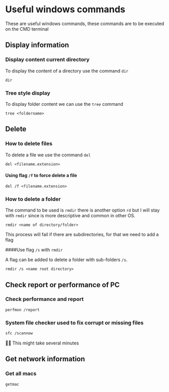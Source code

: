 # Useful windows commands

These are useful windows commands, these commands are to be executed on the CMD terminal

## Display information

### Display content current directory

To display the content of a directory use the  command `dir`

```commandline
dir
```

### Tree style display

To display folder content we can use the `tree` command 

```commandline
tree <foldername>
```

## Delete

### How to delete files

To delete a file we use the command `del` 

```commandline
del <filename.extension>
```

#### Using flag `/f` to force delete a file

```commandline
del /f <filename.extension>
```

### How to delete a folder

The command to be used is `rmdir` there is another option `rd` but I will stay with `rmdir` since is more descriptive and common in other OS.

```commandline
rmdir <name of directory/folder>
```

This process will fail if there are subdirectories, for that we need to add a flag 

####Use flag `/s` with `rmdir`

A flag can be added to delete a folder with sub-folders `/s`. 

```commandline
rmdir /s <name root directory>
```

## Check report or performance of PC

### Check performance and report

```commandline
perfmon /report
```

### System file checker used to fix corrupt or missing files 

```bash
sfc /scannow
```

<aside>
☝🏾 This might take several minutes
</aside>

## Get network information

### Get all macs

```bash
getmac
```